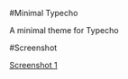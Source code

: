 #Minimal Typecho

A minimal theme for Typecho

#Screenshot

[Screenshot 1](http://i.imgur.com/K9q3V5g.jpg)
